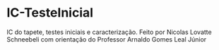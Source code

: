 # IC-TesteInicial
IC do tapete, testes iniciais e caracterização. Feito por Nicolas Lovatte Schneebeli com orientação do Professor Arnaldo Gomes Leal Júnior 
